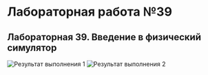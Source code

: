 # Лабораторная работа №39
## Лабораторная 39. Введение в физический симулятор

![Результат выполнения 1]()
![Результат выполнения 2]()
